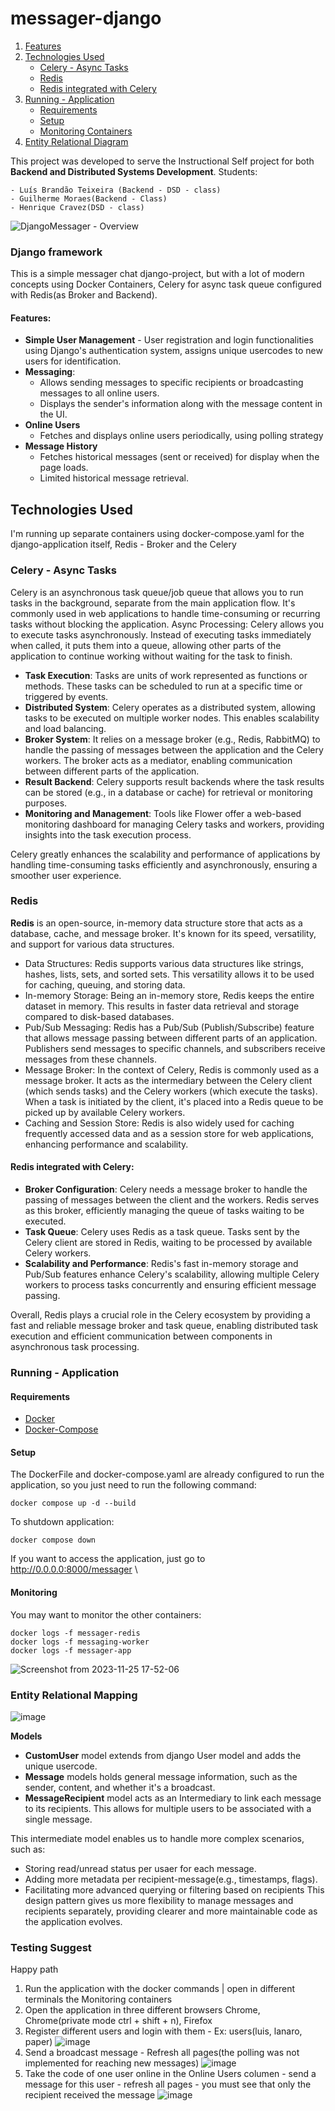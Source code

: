 # messager-django
1. [Features](#features)
2. [Technologies Used](#technologies-used)
    - [Celery - Async Tasks](#celery---async-tasks)
    - [Redis](#redis)
    - [Redis integrated with Celery](#redis-integrated-with-celery)
3. [Running - Application](#running---application)
    - [Requirements](#requirements)
    - [Setup](#setup)
    - [Monitoring Containers](#monitoring-containers)
4. [Entity Relational Diagram](#entity-relational-mapping)

This project was developed to serve the Instructional Self project for both **Backend and Distributed Systems Development**.
Students: 

    - Luís Brandão Teixeira (Backend - DSD - class)
    - Guilherme Moraes(Backend - Class) 
    - Henrique Cravez(DSD - class)
![DjangoMessager - Overview](https://github.com/luisbt07/messager-django/assets/57811501/6644fc79-a098-4a01-be7c-4064baca176a)
### Django framework
This is a simple messager chat django-project, but with a lot of modern concepts using Docker Containers, Celery for async task queue configured with Redis(as Broker and Backend).   
#### Features:

- **Simple User Management** - User registration and login functionalities using Django's authentication system, assigns unique usercodes to new users for identification.
- **Messaging**:
  - Allows sending messages to specific recipients or broadcasting messages to all online users.
  - Displays the sender's information along with the message content in the UI.
- **Online Users**
  - Fetches and displays online users periodically, using polling strategy
- **Message History**
  - Fetches historical messages (sent or received) for display when the page loads.
  - Limited historical message retrieval.
## Technologies Used
I'm running up separate containers using docker-compose.yaml for the django-application itself, Redis - Broker and the Celery
### Celery - Async Tasks
Celery is an asynchronous task queue/job queue that allows you to run tasks in the background, separate from the main application flow. It's commonly used in web applications to handle time-consuming or recurring tasks without blocking the application.
Async Processing: Celery allows you to execute tasks asynchronously. Instead of executing tasks immediately when called, it puts them into a queue, allowing other parts of the application to continue working without waiting for the task to finish.

- **Task Execution**: Tasks are units of work represented as functions or methods. These tasks can be scheduled to run at a specific time or triggered by events.
- **Distributed System**: Celery operates as a distributed system, allowing tasks to be executed on multiple worker nodes. This enables scalability and load balancing.
- **Broker System**: It relies on a message broker (e.g., Redis, RabbitMQ) to handle the passing of messages between the application and the Celery workers. The broker acts as a mediator, enabling communication between different parts of the application.
- **Result Backend**: Celery supports result backends where the task results can be stored (e.g., in a database or cache) for retrieval or monitoring purposes.
- **Monitoring and Management**: Tools like Flower offer a web-based monitoring dashboard for managing Celery tasks and workers, providing insights into the task execution process.

Celery greatly enhances the scalability and performance of applications by handling time-consuming tasks efficiently and asynchronously, ensuring a smoother user experience.

### Redis
**Redis** is an open-source, in-memory data structure store that acts as a database, cache, and message broker. It's known for its speed, versatility, and support for various data structures.

- Data Structures: Redis supports various data structures like strings, hashes, lists, sets, and sorted sets. This versatility allows it to be used for caching, queuing, and storing data.
- In-memory Storage: Being an in-memory store, Redis keeps the entire dataset in memory. This results in faster data retrieval and storage compared to disk-based databases.
- Pub/Sub Messaging: Redis has a Pub/Sub (Publish/Subscribe) feature that allows message passing between different parts of an application. Publishers send messages to specific channels, and subscribers receive messages from these channels.
- Message Broker: In the context of Celery, Redis is commonly used as a message broker. It acts as the intermediary between the Celery client (which sends tasks) and the Celery workers (which execute the tasks). When a task is initiated by the client, it's placed into a Redis queue to be picked up by available Celery workers.
- Caching and Session Store: Redis is also widely used for caching frequently accessed data and as a session store for web applications, enhancing performance and scalability.

#### Redis integrated with Celery:

- **Broker Configuration**: Celery needs a message broker to handle the passing of messages between the client and the workers. Redis serves as this broker, efficiently managing the queue of tasks waiting to be executed.
- **Task Queue**: Celery uses Redis as a task queue. Tasks sent by the Celery client are stored in Redis, waiting to be processed by available Celery workers.
- **Scalability and Performance**: Redis's fast in-memory storage and Pub/Sub features enhance Celery's scalability, allowing multiple Celery workers to process tasks concurrently and ensuring efficient message passing.

Overall, Redis plays a crucial role in the Celery ecosystem by providing a fast and reliable message broker and task queue, enabling distributed task execution and efficient communication between components in asynchronous task processing.

### Running - Application
#### Requirements
* [Docker](https://docs.docker.com/engine/install/)
* [Docker-Compose](https://docs.docker.com/compose/)
#### Setup
 The DockerFile and docker-compose.yaml are already configured to run the application, so you just need to run the following command:

    docker compose up -d --build

To shutdown application:

    docker compose down

If you want to access the application, just go to http://0.0.0.0:8000/messager \
#### Monitoring
You may want to monitor the other containers: 

    docker logs -f messager-redis
    docker logs -f messaging-worker
    docker logs -f messager-app
![Screenshot from 2023-11-25 17-52-06](https://github.com/luisbt07/messager-django/assets/57811501/d9e4418d-10e5-4dea-9af5-1525db71ab26)
### Entity Relational Mapping
![image](https://github.com/luisbt07/messager-django/assets/57811501/2a3571fc-448d-42f3-8306-8456234638cb)

**Models**

 - **CustomUser** model extends from django User model and adds the unique usercode.
 - **Message** models holds general message information, such as the sender, content, and whether it's a broadcast.
 - **MessageRecipient** model acts as an Intermediary to link each message to its recipients. This allows for multiple users to be associated with a single message.

This intermediate model enables us to handle more complex scenarios, such as:

 - Storing read/unread status per usaer for each message.
 - Adding more metadata per recipient-message(e.g., timestamps, flags).
 - Facilitating more advanced querying or filtering based on recipients
This design pattern gives us more flexibility to manage messages and recipients separately, providing clearer and more maintainable code as the application evolves.
### Testing Suggest
Happy path
1. Run the application with the docker commands | open in different terminals the Monitoring containers
2. Open the application in three different browsers Chrome, Chrome(private mode ctrl + shift + n), Firefox
3. Register different users and login with them - Ex: users(luis, lanaro, paper)
![image](https://github.com/luisbt07/messager-django/assets/57811501/4d675a28-e841-47cd-8119-6e8321929dab)
4. Send a broadcast message - Refresh all pages(the polling was not implemented for reaching new messages)
![image](https://github.com/luisbt07/messager-django/assets/57811501/599024fe-e5ea-4111-82fc-b79711aa425b)
5. Take the code of one user online in the Online Users columen - send a message for this user - refresh all pages - you must see that only the recipient received the message
![image](https://github.com/luisbt07/messager-django/assets/57811501/29dd471f-11af-4b04-89d4-33c67a6ed439)
 

